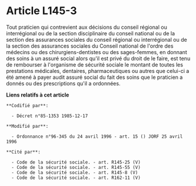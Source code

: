 # Article L145-3

Tout praticien qui contrevient aux décisions du conseil régional ou interrégional ou de la section disciplinaire du conseil
national ou de la section des assurances sociales du conseil régional ou interrégional ou de la section des assurances
sociales du Conseil national de l'ordre des médecins ou des chirurgiens-dentistes ou des sages-femmes, en donnant des soins à
un assuré social alors qu'il est privé du droit de le faire, est tenu de rembourser à l'organisme de sécurité sociale le
montant de toutes les prestations médicales, dentaires, pharmaceutiques ou autres que celui-ci a été amené à payer audit
assuré social du fait des soins que le praticien a donnés ou des prescriptions qu'il a ordonnées.

**Liens relatifs à cet article**

	**Codifié par**:

	  - Décret n°85-1353 1985-12-17

	**Modifié par**:

	  - Ordonnance n°96-345 du 24 avril 1996 - art. 15 () JORF 25 avril 1996

	**Cité par**:

	  - Code de la sécurité sociale. - art. R145-25 (V)
	  - Code de la sécurité sociale. - art. R145-55 (V)
	  - Code de la sécurité sociale. - art. R145-8 (V)
	  - Code de la sécurité sociale. - art. R162-11 (V)
